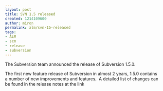 ```yaml
---
layout: post
title: SVN 1.5 released
created: 1214109600
author: miron
permalink: alm/svn-15-released
tags:
- ALM
- scm
- release
- subversion
---
```

<p><span id="thmr_42" class="thmr_call"><span id="thmr_6" class="thmr_call">The Subversion team&nbsp;announced the release of Subversion 1.5.0. </span></span></p><p><span id="thmr_42" class="thmr_call"><span id="thmr_6" class="thmr_call">The first new feature release of Subversion in almost 2 years, 1.5.0 contains a number of new improvements and features.&nbsp; A detailed list of changes can be found in the release notes at the link<br /></span></span></p>
